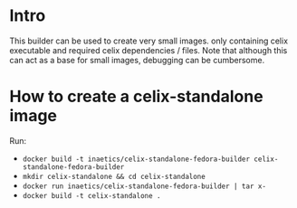# Intro

This builder can be used to create very small images. only containing celix executable and required celix dependencies / files.
Note that although this can act as a base for small images, debugging can be cumbersome.


# How to create a celix-standalone image

Run:
 - `docker build -t inaetics/celix-standalone-fedora-builder celix-standalone-fedora-builder`
 - `mkdir celix-standalone && cd celix-standalone`
 - `docker run inaetics/celix-standalone-fedora-builder | tar x-`
 - `docker build -t celix-standalone .`
